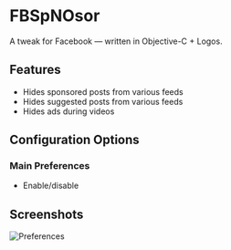 # FBSpNOsor
A tweak for Facebook — written in Objective-C + Logos.

## Features
* Hides sponsored posts from various feeds
* Hides suggested posts from various feeds
* Hides ads during videos

## Configuration Options

### Main Preferences
* Enable/disable

## Screenshots

![Preferences](https://user-images.githubusercontent.com/27970288/78633998-d1e58c80-789a-11ea-9ebd-601f4d02e056.png)

